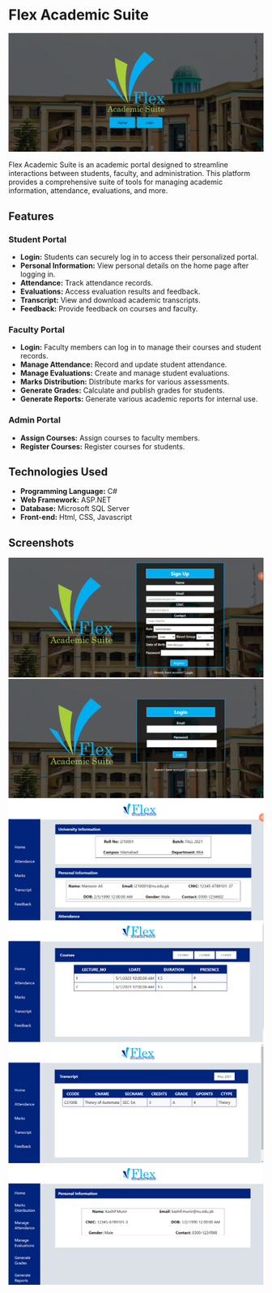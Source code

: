 # Flex Academic Suite

![Flex Academic Suite Logo](Screenshots/Screenshot%20(143).png)

Flex Academic Suite is an academic portal designed to streamline interactions between students, faculty, and administration. This platform provides a comprehensive suite of tools for managing academic information, attendance, evaluations, and more.

## Features

### Student Portal
- **Login:** Students can securely log in to access their personalized portal.
- **Personal Information:** View personal details on the home page after logging in.
- **Attendance:** Track attendance records.
- **Evaluations:** Access evaluation results and feedback.
- **Transcript:** View and download academic transcripts.
- **Feedback:** Provide feedback on courses and faculty.

### Faculty Portal
- **Login:** Faculty members can log in to manage their courses and student records.
- **Manage Attendance:** Record and update student attendance.
- **Manage Evaluations:** Create and manage student evaluations.
- **Marks Distribution:** Distribute marks for various assessments.
- **Generate Grades:** Calculate and publish grades for students.
- **Generate Reports:** Generate various academic reports for internal use.

### Admin Portal
- **Assign Courses:** Assign courses to faculty members.
- **Register Courses:** Register courses for students.

## Technologies Used
- **Programming Language:** C#
- **Web Framework:** ASP.NET
- **Database:** Microsoft SQL Server
- **Front-end:** Html, CSS, Javascript

## Screenshots

![Flex Academic Suite Logo](Screenshots/Screenshot%20(144).png)
![Flex Academic Suite Logo](Screenshots/Screenshot%20(145).png)
![Flex Academic Suite Logo](Screenshots/Screenshot%20(146).png)
![Flex Academic Suite Logo](Screenshots/Screenshot%20(147).png)
![Flex Academic Suite Logo](Screenshots/Screenshot%20(148).png)
![Flex Academic Suite Logo](Screenshots/Screenshot%20(149).png)





